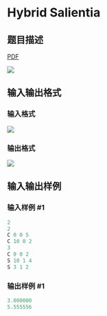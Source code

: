 # Hybrid Salientia

## 题目描述

[problemUrl]: https://uva.onlinejudge.org/index.php?option=com_onlinejudge&Itemid=8&category=229&page=show_problem&problem=3070

[PDF](https://uva.onlinejudge.org/external/119/p11919.pdf)

![](https://cdn.luogu.com.cn/upload/vjudge_pic/UVA11919/3148c1d9c00b6d6bcea54800c1a12138d71f17d5.png)

## 输入输出格式

### 输入格式

![](https://cdn.luogu.com.cn/upload/vjudge_pic/UVA11919/fa5c295f456e06cfb9ed081e4b044c3e76bfa56f.png)

### 输出格式

![](https://cdn.luogu.com.cn/upload/vjudge_pic/UVA11919/6cd68ce6182ca0cd64674b8331949688ae519994.png)

## 输入输出样例

### 输入样例 #1

```cpp
2
2
C 0 0 5
C 10 0 2
3
C 0 0 2
S 10 1 4
S 3 1 2
```


### 输出样例 #1

```cpp
3.000000
5.555556
```


